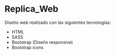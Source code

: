 # Replica_Web
Diseño web realizado con las siguientes tecnologías:
- HTML
- SASS
- Bootstrap (Diseño responsive)
- Bootstrap icons
